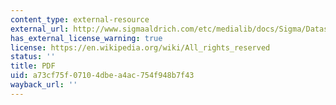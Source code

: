 ```yaml
---
content_type: external-resource
external_url: http://www.sigmaaldrich.com/etc/medialib/docs/Sigma/Datasheet/5/r4642dat.Par.0001.File.tmp/r4642dat.pdf
has_external_license_warning: true
license: https://en.wikipedia.org/wiki/All_rights_reserved
status: ''
title: PDF
uid: a73cf75f-0710-4dbe-a4ac-754f948b7f43
wayback_url: ''
---
```

